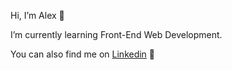 Hi, I’m Alex 👋

I’m currently learning Front-End Web Development.

You can also find me on <a href="https://www.linkedin.com/in/alexrossoni">Linkedin</a> 📝

<!---
alexrossoni/alexrossoni is a ✨ special ✨ repository because its `README.md` (this file) appears on your GitHub profile.
You can click the Preview link to take a look at your changes.
--->
